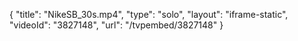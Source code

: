 {
    "title": "NikeSB_30s.mp4",
    "type": "solo",
    "layout": "iframe-static",
    "videoId": "3827148",
    "url": "\/tvpembed\/3827148"
}